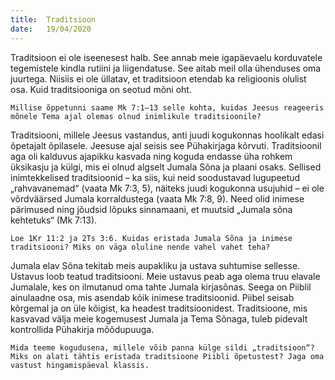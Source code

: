```yaml
---
title:  Traditsioon
date:   19/04/2020
---
```


Traditsioon ei ole iseenesest halb. See annab meie igapäevaelu korduvatele tegemistele kindla rutiini ja liigendatuse. See aitab meil olla ühenduses oma juurtega. Niisiis ei ole üllatav, et traditsioon etendab ka religioonis olulist osa. Kuid traditsiooniga on seotud mõni oht.

`Millise õppetunni saame Mk 7:1–13 selle kohta, kuidas Jeesus reageeris mõnele Tema ajal olemas olnud inimlikule traditsioonile?`

Traditsiooni, millele Jeesus vastandus, anti juudi kogukonnas hoolikalt edasi õpetajalt õpilasele. Jeesuse ajal seisis see Pühakirjaga kõrvuti. Traditsioonil aga oli kalduvus ajapikku kasvada ning koguda endasse üha rohkem üksikasju ja külgi, mis ei olnud algselt Jumala Sõna ja plaani osaks. Sellised inimtekkelised traditsioonid – ka siis, kui neid soodustavad lugupeetud „rahvavanemad“ (vaata Mk 7:3, 5), näiteks juudi kogukonna usujuhid – ei ole võrdväärsed Jumala korraldustega (vaata Mk 7:8, 9). Need olid inimese pärimused ning jõudsid lõpuks sinnamaani, et muutsid „Jumala sõna kehtetuks“ (Mk 7:13).

`Loe 1Kr 11:2 ja 2Ts 3:6. Kuidas eristada Jumala Sõna ja inimese traditsiooni? Miks on väga oluline nende vahel vahet teha?`

Jumala elav Sõna tekitab meis aupakliku ja ustava suhtumise sellesse. Ustavus loob teatud traditsiooni. Meie ustavus peab aga olema truu elavale Jumalale, kes on ilmutanud oma tahte Jumala kirjasõnas. Seega on Piiblil ainulaadne osa, mis asendab kõik inimese traditsioonid. Piibel seisab kõrgemal ja on üle kõigist, ka headest traditsioonidest. Traditsioone, mis kasvavad välja meie kogemusest Jumala ja Tema Sõnaga, tuleb pidevalt kontrollida Pühakirja mõõdupuuga.

`Mida teeme kogudusena, millele võib panna külge sildi „traditsioon“? Miks on alati tähtis eristada traditsioone Piibli õpetustest? Jaga oma vastust hingamispäeval klassis.`
